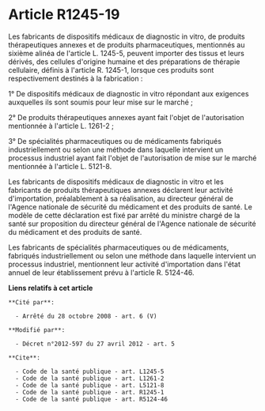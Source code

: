 # Article R1245-19

Les fabricants de dispositifs médicaux de diagnostic in vitro, de produits thérapeutiques annexes et de produits
pharmaceutiques, mentionnés au sixième alinéa de l'article L. 1245-5, peuvent importer des tissus et leurs dérivés, des
cellules d'origine humaine et des préparations de thérapie cellulaire, définis à l'article R. 1245-1, lorsque ces produits
sont respectivement destinés à la fabrication : 

1° De dispositifs médicaux de diagnostic in vitro répondant aux exigences auxquelles ils sont soumis pour leur mise sur le
marché ; 

2° De produits thérapeutiques annexes ayant fait l'objet de l'autorisation mentionnée à l'article L. 1261-2 ; 

3° De spécialités pharmaceutiques ou de médicaments fabriqués industriellement ou selon une méthode dans laquelle intervient
un processus industriel ayant fait l'objet de l'autorisation de mise sur le marché mentionnée à l'article L. 5121-8. 

Les fabricants de dispositifs médicaux de diagnostic in vitro et les fabricants de produits thérapeutiques annexes déclarent
leur activité d'importation, préalablement à sa réalisation, au directeur général de l'Agence nationale de sécurité du
médicament et des produits de santé. Le modèle de cette déclaration est fixé par arrêté du ministre chargé de la santé sur
proposition du directeur général de l'Agence nationale de sécurité du médicament et des produits de santé. 

Les fabricants de spécialités pharmaceutiques ou de médicaments, fabriqués industriellement ou selon une méthode dans
laquelle intervient un processus industriel, mentionnent leur activité d'importation dans l'état annuel de leur établissement
prévu à l'article R. 5124-46.

**Liens relatifs à cet article**

	**Cité par**:

	  - Arrêté du 28 octobre 2008 - art. 6 (V)

	**Modifié par**:

	  - Décret n°2012-597 du 27 avril 2012 - art. 5

	**Cite**:

	  - Code de la santé publique - art. L1245-5
	  - Code de la santé publique - art. L1261-2
	  - Code de la santé publique - art. L5121-8
	  - Code de la santé publique - art. R1245-1
	  - Code de la santé publique - art. R5124-46
